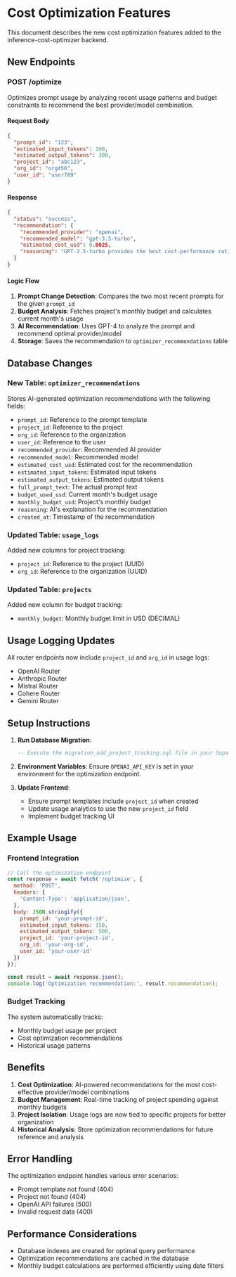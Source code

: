 # Cost Optimization Features

This document describes the new cost optimization features added to the inference-cost-optimizer backend.

## New Endpoints

### POST /optimize

Optimizes prompt usage by analyzing recent usage patterns and budget constraints to recommend the best provider/model combination.

#### Request Body
```json
{
  "prompt_id": "123",
  "estimated_input_tokens": 100,
  "estimated_output_tokens": 300,
  "project_id": "abc123",
  "org_id": "org456",
  "user_id": "user789"
}
```

#### Response
```json
{
  "status": "success",
  "recommendation": {
    "recommended_provider": "openai",
    "recommended_model": "gpt-3.5-turbo",
    "estimated_cost_usd": 0.0025,
    "reasoning": "GPT-3.5-turbo provides the best cost-performance ratio for this prompt type while staying within budget constraints."
  }
}
```

#### Logic Flow
1. **Prompt Change Detection**: Compares the two most recent prompts for the given `prompt_id`
2. **Budget Analysis**: Fetches project's monthly budget and calculates current month's usage
3. **AI Recommendation**: Uses GPT-4 to analyze the prompt and recommend optimal provider/model
4. **Storage**: Saves the recommendation to `optimizer_recommendations` table

## Database Changes

### New Table: `optimizer_recommendations`
Stores AI-generated optimization recommendations with the following fields:
- `prompt_id`: Reference to the prompt template
- `project_id`: Reference to the project
- `org_id`: Reference to the organization
- `user_id`: Reference to the user
- `recommended_provider`: Recommended AI provider
- `recommended_model`: Recommended model
- `estimated_cost_usd`: Estimated cost for the recommendation
- `estimated_input_tokens`: Estimated input tokens
- `estimated_output_tokens`: Estimated output tokens
- `full_prompt_text`: The actual prompt text
- `budget_used_usd`: Current month's budget usage
- `monthly_budget_usd`: Project's monthly budget
- `reasoning`: AI's explanation for the recommendation
- `created_at`: Timestamp of the recommendation

### Updated Table: `usage_logs`
Added new columns for project tracking:
- `project_id`: Reference to the project (UUID)
- `org_id`: Reference to the organization (UUID)

### Updated Table: `projects`
Added new column for budget tracking:
- `monthly_budget`: Monthly budget limit in USD (DECIMAL)

## Usage Logging Updates

All router endpoints now include `project_id` and `org_id` in usage logs:
- OpenAI Router
- Anthropic Router
- Mistral Router
- Cohere Router
- Gemini Router

## Setup Instructions

1. **Run Database Migration**:
   ```sql
   -- Execute the migration_add_project_tracking.sql file in your Supabase database
   ```

2. **Environment Variables**:
   Ensure `OPENAI_API_KEY` is set in your environment for the optimization endpoint.

3. **Update Frontend**:
   - Ensure prompt templates include `project_id` when created
   - Update usage analytics to use the new `project_id` field
   - Implement budget tracking UI

## Example Usage

### Frontend Integration
```javascript
// Call the optimization endpoint
const response = await fetch('/optimize', {
  method: 'POST',
  headers: {
    'Content-Type': 'application/json',
  },
  body: JSON.stringify({
    prompt_id: 'your-prompt-id',
    estimated_input_tokens: 150,
    estimated_output_tokens: 500,
    project_id: 'your-project-id',
    org_id: 'your-org-id',
    user_id: 'your-user-id'
  })
});

const result = await response.json();
console.log('Optimization recommendation:', result.recommendation);
```

### Budget Tracking
The system automatically tracks:
- Monthly budget usage per project
- Cost optimization recommendations
- Historical usage patterns

## Benefits

1. **Cost Optimization**: AI-powered recommendations for the most cost-effective provider/model combinations
2. **Budget Management**: Real-time tracking of project spending against monthly budgets
3. **Project Isolation**: Usage logs are now tied to specific projects for better organization
4. **Historical Analysis**: Store optimization recommendations for future reference and analysis

## Error Handling

The optimization endpoint handles various error scenarios:
- Prompt template not found (404)
- Project not found (404)
- OpenAI API failures (500)
- Invalid request data (400)

## Performance Considerations

- Database indexes are created for optimal query performance
- Optimization recommendations are cached in the database
- Monthly budget calculations are performed efficiently using date filters 